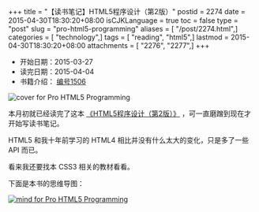 +++
title = "【读书笔记】HTML5程序设计（第2版）"
postid = 2274
date = 2015-04-30T18:30:20+08:00
isCJKLanguage = true
toc = false
type = "post"
slug = "pro-html5-programming"
aliases = [ "/post/2274.html",]
categories = [ "technology",]
tags = [ "reading", "html5",]
lastmod = 2015-04-30T18:30:20+08:00
attachments = [ "2276", "2277",]
+++


- 开始日期：2015-03-27
- 读完日期：2015-04-04
- 书籍介绍： [编号1506](https://zengrong.net/read/#2015)

![cover for Pro HTML5 Programming][52]

本月初就已经读完了这本 [《HTML5程序设计（第2版）》][1] ，可一直磨蹭到现在才开始写读书笔记。

HTML5 和我十年前学习的 HTML4 相比并没有什么太大的变化，只是多了一些 API 而已。

看来我还要找本 CSS3 相关的教材看看。

下面是本书的思维导图： <!--more-->

[![mind for Pro HTML5 Programming][51]][51]

[1]: http://book.douban.com/subject/10608238/
[2]: https://zengrong.net/read/#2015
[51]: /uploads/2015/04/pro-html5-programming-mind.png
[52]: /uploads/2015/04/pro-html5-programming-cover.jpg
